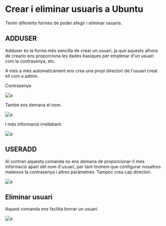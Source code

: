 # Crear i eliminar usuaris a Ubuntu 

Tenim diferents formes de poder afegir i eliminar usuaris.

## ADDUSER

Adduser és la forma més sencilla de crear un usuari, ja que aquests alhora de crearlo ens proporciona les dades basiques per emplenar d'un usuari com la contrasenya, etc.

A més a més automaticament ens crea una propi directori de l'usuari creat ell com a admin.

Contrasenya

![a](/img/adduser.png)

També ens demana el nom.

![a](/img/nomadduser.png)

I més informació irrellebant.

![a](/img/adduseraltres.png)

## USERADD

Al contrari aquesta comanda no ens demana de proporcionar-li més informació apart del nom d'usuari, per tant tindrem que configurar nosaltres mateixos la contrasenya i altres paràmetres. Tampoc crea cap directori.

![a](/img/useradd.png)

## Eliminar usuari 

Aquest comanda ens facilita borrar un usuari.

![a](/img/blau.png)

